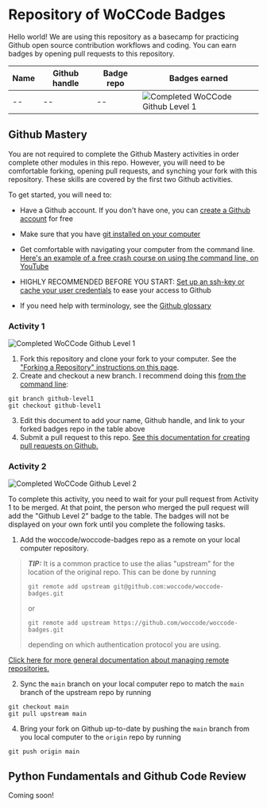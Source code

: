 # Repository of WoCCode Badges

Hello world! We are using this repository as a basecamp for practicing Github open source contribution workflows and coding. You can earn badges by opening pull requests to this repository.

| Name | Github handle | Badge repo | Badges earned |
|------|---------------|------------|---------------|
| -- | --  | -- | ![Completed WoCCode Github Level 1](https://img.shields.io/badge/woccode-Github_Level_1-purple) |

## Github Mastery

You are not required to complete the Github Mastery activities in order complete other modules in this repo. However, you will need to be comfortable forking, opening pull requests, and synching your fork with this repository. These skills are covered by the first two Github activities.

To get started, you will need to:

* Have a Github account. If you don't have one, you can [create a Github account](https://github.com/) for free

* Make sure that you have [git installed on your computer](https://github.com/git-guides/install-git)

* Get comfortable with navigating your computer from the command line. [Here's an example of a free crash course on using the command line, on YouTube](https://www.youtube.com/watch?v=uwAqEzhyjtw)

* HIGHLY RECOMMENDED BEFORE YOU START: [Set up an ssh-key or cache your user credentials](https://docs.github.com/en/get-started/getting-started-with-git/set-up-git#authenticating-with-github-from-git) to ease your access to Github

* If you need help with terminology, see the [Github glossary](https://docs.github.com/en/get-started/learning-about-github/github-glossary)

### Activity 1

 ![Completed WoCCode Github Level 1](https://img.shields.io/badge/woccode-Github_Level_1-purple) 

1. Fork this repository and clone your fork to your computer. See the ["Forking a Repository" instructions on this page](https://docs.github.com/en/pull-requests/collaborating-with-pull-requests/working-with-forks/fork-a-repo).
2. Create and checkout a new branch. I recommend doing this [from the command line](https://git-scm.com/book/en/v2/Git-Branching-Basic-Branching-and-Merging):
```
git branch github-level1
git checkout github-level1
```
3. Edit this document to add your name, Github handle, and link to your forked badges repo in the table above
4. Submit a pull request to this repo. [See this documentation for creating pull requests on Github.](https://docs.github.com/en/pull-requests/collaborating-with-pull-requests/proposing-changes-to-your-work-with-pull-requests/creating-a-pull-request)

### Activity 2

![Completed WoCCode Github Level 2](https://img.shields.io/badge/woccode-Github_Level_2-purple)

To complete this activity, you need to wait for your pull request from Activity 1 to be merged. At that point, the person who merged the pull request will add the "Github Level 2" badge to the table. The badges will not be displayed on your own fork until you complete the following tasks.

1. Add the woccode/woccode-badges repo as a remote on your local computer repository.

> **_TIP:_** It is a common practice to use the alias "upstream" for the location of the original repo. This can be done by running
>
> `git remote add upstream git@github.com:woccode/woccode-badges.git`
>
> or
>
> `git remote add upstream https://github.com/woccode/woccode-badges.git`
>
> depending on which authentication protocol you are using.

[Click here for more general documentation about managing remote repositories.](https://docs.github.com/en/get-started/getting-started-with-git/managing-remote-repositories)

2. Sync the `main` branch on your local computer repo to match the `main` branch of the upstream repo by running
```
git checkout main
git pull upstream main
```

4. Bring your fork on Github up-to-date by pushing the `main` branch from you local computer to the `origin` repo by running
```
git push origin main
```

## Python Fundamentals and Github Code Review

Coming soon!
